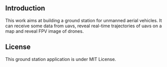 ## Introduction

This work aims at building a ground station for unmanned aerial vehicles. It can receive some data from uavs, reveal real-time trajectories of uavs on a map and reveal FPV image of drones. 



## License



This ground station application is under MIT License.